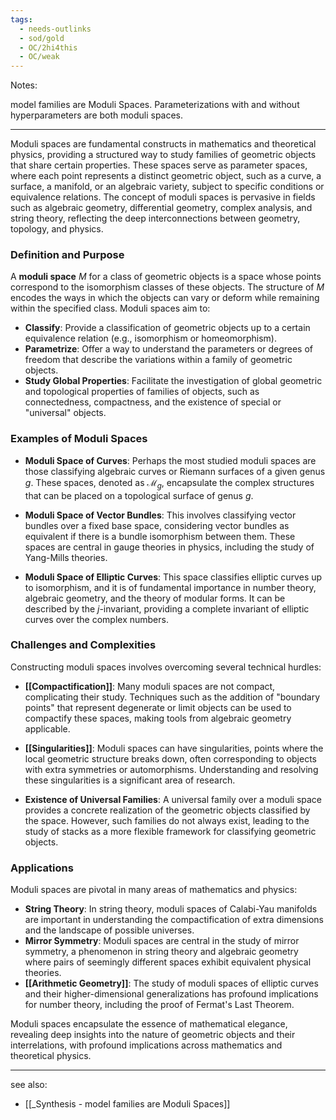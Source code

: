 ```yaml
---
tags:
  - needs-outlinks
  - sod/gold
  - OC/2hi4this
  - OC/weak
---
```

Notes:

model families are Moduli Spaces. Parameterizations with and without hyperparameters are both moduli spaces. 



---
Moduli spaces are fundamental constructs in mathematics and theoretical physics, providing a structured way to study families of geometric objects that share certain properties. These spaces serve as parameter spaces, where each point represents a distinct geometric object, such as a curve, a surface, a manifold, or an algebraic variety, subject to specific conditions or equivalence relations. The concept of moduli spaces is pervasive in fields such as algebraic geometry, differential geometry, complex analysis, and string theory, reflecting the deep interconnections between geometry, topology, and physics.

### Definition and Purpose

A **moduli space** $M$ for a class of geometric objects is a space whose points correspond to the isomorphism classes of these objects. The structure of $M$ encodes the ways in which the objects can vary or deform while remaining within the specified class. Moduli spaces aim to:

- **Classify**: Provide a classification of geometric objects up to a certain equivalence relation (e.g., isomorphism or homeomorphism).
- **Parametrize**: Offer a way to understand the parameters or degrees of freedom that describe the variations within a family of geometric objects.
- **Study Global Properties**: Facilitate the investigation of global geometric and topological properties of families of objects, such as connectedness, compactness, and the existence of special or "universal" objects.

### Examples of Moduli Spaces

- **Moduli Space of Curves**: Perhaps the most studied moduli spaces are those classifying algebraic curves or Riemann surfaces of a given genus $g$. These spaces, denoted as $\mathcal{M}_g$, encapsulate the complex structures that can be placed on a topological surface of genus $g$.

- **Moduli Space of Vector Bundles**: This involves classifying vector bundles over a fixed base space, considering vector bundles as equivalent if there is a bundle isomorphism between them. These spaces are central in gauge theories in physics, including the study of Yang-Mills theories.

- **Moduli Space of Elliptic Curves**: This space classifies elliptic curves up to isomorphism, and it is of fundamental importance in number theory, algebraic geometry, and the theory of modular forms. It can be described by the $j$-invariant, providing a complete invariant of elliptic curves over the complex numbers.

### Challenges and Complexities

Constructing moduli spaces involves overcoming several technical hurdles:

- **[[Compactification]]**: Many moduli spaces are not compact, complicating their study. Techniques such as the addition of "boundary points" that represent degenerate or limit objects can be used to compactify these spaces, making tools from algebraic geometry applicable.

- **[[Singularities]]**: Moduli spaces can have singularities, points where the local geometric structure breaks down, often corresponding to objects with extra symmetries or automorphisms. Understanding and resolving these singularities is a significant area of research.

- **Existence of Universal Families**: A universal family over a moduli space provides a concrete realization of the geometric objects classified by the space. However, such families do not always exist, leading to the study of stacks as a more flexible framework for classifying geometric objects.

### Applications

Moduli spaces are pivotal in many areas of mathematics and physics:

- **String Theory**: In string theory, moduli spaces of Calabi-Yau manifolds are important in understanding the compactification of extra dimensions and the landscape of possible universes.
- **Mirror Symmetry**: Moduli spaces are central in the study of mirror symmetry, a phenomenon in string theory and algebraic geometry where pairs of seemingly different spaces exhibit equivalent physical theories.
- **[[Arithmetic Geometry]]**: The study of moduli spaces of elliptic curves and their higher-dimensional generalizations has profound implications for number theory, including the proof of Fermat's Last Theorem.

Moduli spaces encapsulate the essence of mathematical elegance, revealing deep insights into the nature of geometric objects and their interrelations, with profound implications across mathematics and theoretical physics.

---

see also:
- [[_Synthesis - model families are Moduli Spaces]]
